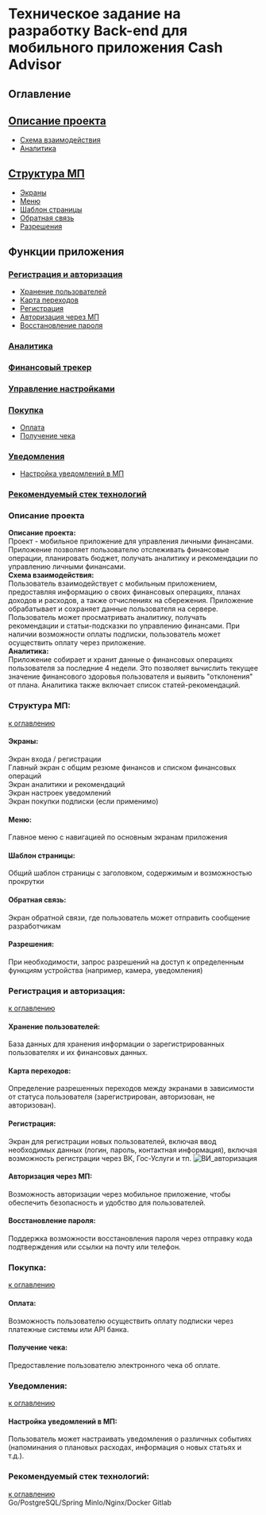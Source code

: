 # Техническое задание на разработку Back-end для мобильного приложения Cash Advisor


## Оглавление<a name="back"></a>

## [Описание проекта](#description)
* [Схема взаимодействия](#scheme)
* [Аналитика](#analytics)
## [Структура МП](#structure)
* [Экраны](#screens)
* [Меню](#menu)
* [Шаблон страницы](#pagetemplate)
* [Обратная связь](#feedback)
* [Разрешения](#permission)

## Функции приложения
### [Регистрация и авторизация](#login)
* [Хранение пользователей](#users)
* [Карта переходов](#map)
* [Регистрация](#registration)
* [Авторизация через МП](#authorization)
* [Восстановление пароля](#passrecovery)

### [Аналитика]()

### [Финансовый трекер]()

### [Управление настройками]()

### [Покупка](#purchase)
* [Оплата](#payment)
* [Получение чека](#receipt)   
### [Уведомления](#notifications)
* [Настройка уведомлений в МП](#config)
### [Рекомендуемый стек технологий](#stack)

### Описание проекта<a name="description"></a>
**Описание проекта:**  
Проект - мобильное приложение для управления личными финансами. Приложение позволяет пользователю отслеживать финансовые операции, планировать бюджет, получать аналитику и рекомендации по управлению личными финансами.  
**Схема взаимодействия:**<a name="scheme"></a>  
  Пользователь взаимодействует с мобильным приложением, предоставляя информацию о своих финансовых операциях, планах доходов и расходов, а также отчислениях на сбережения.
Приложение обрабатывает и сохраняет данные пользователя на сервере.
Пользователь может просматривать аналитику, получать рекомендации и статьи-подсказки по управлению финансами.
При наличии возможности оплаты подписки, пользователь может осуществить оплату через приложение.  
**Аналитика:**<a name="analytics"></a>  
  Приложение собирает и хранит данные о финансовых операциях пользователя за последние 4 недели. Это позволяет вычислить текущее значение финансового здоровья пользователя и выявить "отклонения" от плана. Аналитика также включает список статей-рекомендаций.
### Структура МП:<a name="structure"></a>
[к оглавлению](#back)
#### Экраны:<a name="screens"></a>
Экран входа / регистрации  
Главный экран с общим резюме финансов и списком финансовых операций  
Экран аналитики и рекомендаций  
Экран настроек уведомлений  
Экран покупки подписки (если применимо)  
#### Меню:<a name="menu"></a>    
Главное меню с навигацией по основным экранам приложения  
#### Шаблон страницы:<a name="pagetemplate"></a>    
Общий шаблон страницы с заголовком, содержимым и возможностью прокрутки
#### Обратная связь:<a name="feedback"></a>  
Экран обратной связи, где пользователь может отправить сообщение разработчикам
#### Разрешения:<a name="permission"></a>  
При необходимости, запрос разрешений на доступ к определенным функциям устройства (например, камера, уведомления)
### Регистрация и авторизация:<a name="login"></a>  
[к оглавлению](#back)
#### Хранение пользователей:<a name="users"></a>
База данных для хранения информации о зарегистрированных пользователях и их финансовых данных.
#### Карта переходов:<a name="map"></a>
Определение разрешенных переходов между экранами в зависимости от статуса пользователя (зарегистрирован, авторизован, не авторизован).
#### Регистрация:<a name="registration"></a>
Экран для регистрации новых пользователей, включая ввод необходимых данных (логин, пароль, контактная информация), включая возможность регистрации через ВК, Гос-Услуги и тп. 
![ВИ_авторизация](https://github.com/katana-13/docs/assets/80758874/ce7e05d6-1004-42f6-ae03-c5f636c51d13)

#### Авторизация через МП:<a name="authorization"></a>
Возможность авторизации через мобильное приложение, чтобы обеспечить безопасность и удобство для пользователей.
#### Восстановление пароля:<a name="passrecovery"></a>
Поддержка возможности восстановления пароля через отправку кода подтверждения или ссылки на почту или телефон.
### Покупка:<a name="purchase"></a>
[к оглавлению](#back)
#### Оплата:<a name="payment"></a>
Возможность пользователю осуществить оплату подписки через платежные системы или API банка.
#### Получение чека:<a name="receipt"></a>
Предоставление пользователю электронного чека об оплате.
### Уведомления:<a name="notifications"></a>
[к оглавлению](#back)  
#### Настройка уведомлений в МП:<a name="config"></a>
Пользователь может настраивать уведомления о различных событиях (напоминания о плановых расходах, информация о новых статьях и т.д.).
### Рекомендуемый стек технологий:<a name="stack"></a>
[к оглавлению](#back)  
Go/PostgreSQL/Spring
Minlo/Nginx/Docker
Gitlab

